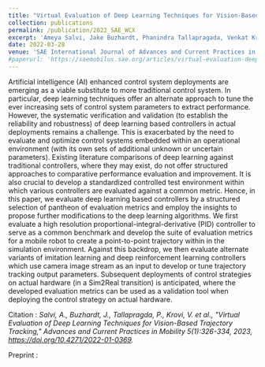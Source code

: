 ```yaml
---
title: "Virtual Evaluation of Deep Learning Techniques for Vision-Based Trajectory Tracking"
collection: publications
permalink: /publication/2022_SAE_WCX
excerpt: 'Ameya Salvi, Jake Buzhardt, Phanindra Tallapragada, Venkat Krovi, Jonathon M. Smereka, Mark Brudnak'
date: 2022-03-28
venue: 'SAE International Journal of Advances and Current Practices in Mobility'
#paperurl: 'https://saemobilus.sae.org/articles/virtual-evaluation-deep-learning-techniques-vision-based-trajectory-tracking-2022-01-0369'
---
```


Artificial intelligence (AI) enhanced control system deployments are emerging as a viable substitute to more traditional control system. In particular, deep learning techniques offer an alternate approach to tune the ever increasing sets of control system parameters to extract performance. However, the systematic verification and validation (to establish the reliability and robustness) of deep learning based controllers in actual deployments remains a challenge. This is exacerbated by the need to evaluate and optimize control systems embedded within an operational environment (with its own sets of additional unknown or uncertain parameters). Existing literature comparisons of deep learning against traditional controllers, where they may exist, do not offer structured approaches to comparative performance evaluation and improvement. It is also crucial to develop a standardized controlled test environment within which various controllers are evaluated against a common metric. Hence, in this paper, we evaluate deep learning based controllers by a structured selection of pantheon of evaluation metrics and employ the insights to propose further modifications to the deep learning algorithms. We first evaluate a high resolution proportional-integral-derivative (PID) controller to serve as a common benchmark and develop the suite of evaluation metrics for a mobile robot to create a point-to-point trajectory within in the simulation environment. Against this backdrop, we then evaluate alternate variants of imitation learning and deep reinforcement learning controllers which use camera image stream as an input to develop or tune trajectory tracking output parameters. Subsequent deployments of control strategies on actual hardware (in a Sim2Real transition) is anticipated, where the developed evaluation metrics can be used as a validation tool when deploying the control strategy on actual hardware.

Citation : *Salvi, A., Buzhardt, J., Tallapragda, P., Krovi, V. et al., "Virtual Evaluation of Deep Learning Techniques for Vision-Based Trajectory Tracking," Advances and Current Practices in Mobility 5(1):326-334, 2023, https://doi.org/10.4271/2022-01-0369.*

Preprint : 
